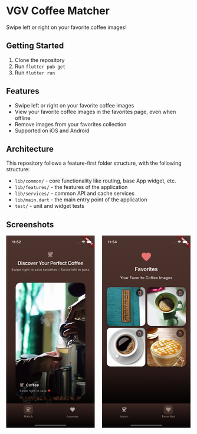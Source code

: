 # VGV Coffee Matcher

Swipe left or right on your favorite coffee images!

## Getting Started

1. Clone the repository
2. Run `flutter pub get`
3. Run `flutter run`

## Features

- Swipe left or right on your favorite coffee images
- View your favorite coffee images in the favorites page, even when offline
- Remove images from your favorites collection
- Supported on iOS and Android

## Architecture

This repository follows a feature-first folder structure, with the following
structure:

- `lib/common/` - core functionality like routing, base App widget, etc.
- `lib/features/` - the features of the application
- `lib/services/` - common API and cache services
- `lib/main.dart` - the main entry point of the application
- `test/` - unit and widget tests

## Screenshots

<div style="display: flex; gap: 20px; justify-content: flex-start;">
  <img src="docs/screenshot.png" alt="Screenshot" width="240">
  <img src="docs/favorites.png" alt="Favorites" width="240">
</div>
